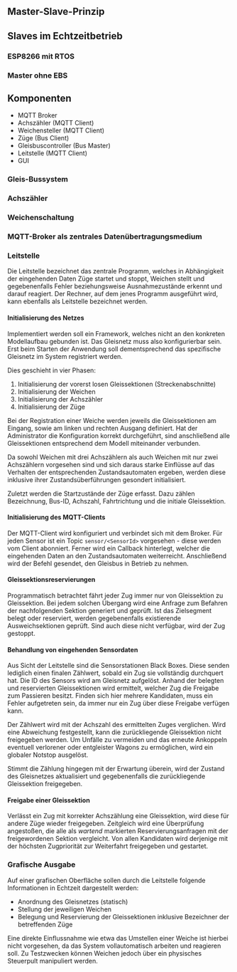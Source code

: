 ## Master-Slave-Prinzip
## Slaves im Echtzeitbetrieb
### ESP8266 mit RTOS <!--LE-->
### Master ohne EBS
## Komponenten
* MQTT Broker
* Achszähler (MQTT Client)
* Weichensteller (MQTT Client)
* Züge (Bus Client)
* Gleisbuscontroller (Bus Master)
* Leitstelle (MQTT Client)
* GUI
### Gleis-Bussystem
### Achszähler
### Weichenschaltung
### MQTT-Broker als zentrales Datenübertragungsmedium
### Leitstelle <!--CH-->
Die Leitstelle bezeichnet das zentrale Programm, welches in Abhängigkeit der eingehenden Daten Züge startet und stoppt, Weichen stellt und gegebenenfalls Fehler beziehungsweise Ausnahmezustände erkennt und darauf reagiert. Der Rechner, auf dem jenes Programm ausgeführt wird, kann ebenfalls als Leitstelle bezeichnet werden.

#### Initialisierung des Netzes
Implementiert werden soll ein Framework, welches nicht an den konkreten Modellaufbau gebunden ist. Das Gleisnetz muss also konfigurierbar sein.
Erst beim Starten der Anwendung soll dementsprechend das spezifische Gleisnetz im System registriert werden.

Dies geschieht in vier Phasen:
1. Initialisierung der vorerst losen Gleissektionen (Streckenabschnitte)
2. Initialisierung der Weichen
3. Initialisierung der Achszähler
4. Initialisierung der Züge

Bei der Registration einer Weiche werden jeweils die Gleissektionen am Eingang, sowie am linken und rechten Ausgang definiert.
Hat der Administrator die Konfiguration korrekt durchgeführt, sind anschließend alle Gleissektionen entsprechend dem Modell miteinander verbunden.

Da sowohl Weichen mit drei Achszählern als auch Weichen mit nur zwei Achszählern vorgesehen sind und sich daraus starke Einflüsse auf das Verhalten der entsprechenden Zustandsautomaten ergeben, werden diese inklusive ihrer Zustandsüberführungen gesondert initialisiert.

Zuletzt werden die Startzustände der Züge erfasst. Dazu zählen Bezeichnung, Bus-ID, Achszahl, Fahrtrichtung und die initiale Gleissektion.

#### Initialisierung des MQTT-Clients
Der MQTT-Client wird konfiguriert und verbindet sich mit dem Broker. Für jeden Sensor ist ein Topic ```sensor/<SensorId>``` vorgesehen - diese werden vom Client abonniert.
Ferner wird ein Callback hinterlegt, welcher die eingehenden Daten an den Zustandsautomaten weiterreicht.
Anschließend wird der Befehl gesendet, den Gleisbus in Betrieb zu nehmen.

#### Gleissektionsreservierungen
Programmatisch betrachtet fährt jeder Zug immer nur von Gleissektion zu Gleissektion.
Bei jedem solchen Übergang wird eine Anfrage zum Befahren der nachfolgenden Sektion generiert und geprüft.
Ist das Zielsegment belegt oder reserviert, werden gegebenenfalls existierende Ausweichsektionen geprüft.
Sind auch diese nicht verfügbar, wird der Zug gestoppt.

#### Behandlung von eingehenden Sensordaten
Aus Sicht der Leitstelle sind die Sensorstationen Black Boxes. Diese senden lediglich einen finalen Zählwert, sobald ein Zug sie vollständig durchquert hat.
Die ID des Sensors wird am Gleisnetz aufgelöst. Anhand der belegten und reservierten Gleissektionen wird ermittelt, welcher Zug die Freigabe zum Passieren besitzt.
Finden sich hier mehrere Kandidaten, muss ein Fehler aufgetreten sein, da immer nur ein Zug über diese Freigabe verfügen kann.

Der Zählwert wird mit der Achszahl des ermittelten Zuges verglichen. Wird eine Abweichung festgestellt, kann die zurückliegende Gleissektion nicht freigegeben werden.
Um Unfälle zu vermeiden und das erneute Ankoppeln eventuell verlorener oder entgleister Wagons zu ermöglichen, wird ein globaler Notstop ausgelöst.

Stimmt die Zählung hingegen mit der Erwartung überein, wird der Zustand des Gleisnetzes aktualisiert und gegebenenfalls die zurückliegende Gleissektion freigegeben.

#### Freigabe einer Gleissektion
Verlässt ein Zug mit korrekter Achszählung eine Gleissektion, wird diese für andere Züge wieder freigegeben.
Zeitgleich wird eine Überprüfung angestoßen, die alle als _wartend_ markierten Reservierungsanfragen mit der freigewordenen Sektion vergleicht.
Von allen Kandidaten wird derjenige mit der höchsten Zugpriorität zur Weiterfahrt freigegeben und gestartet.

### Grafische Ausgabe <!--CH-->
Auf einer grafischen Oberfläche sollen durch die Leitstelle folgende Informationen in Echtzeit dargestellt werden:
* Anordnung des Gleisnetzes (statisch)
* Stellung der jeweiligen Weichen
* Belegung und Reservierung der Gleissektionen inklusive Bezeichner der betreffenden Züge

Eine direkte Einflussnahme wie etwa das Umstellen einer Weiche ist hierbei nicht vorgesehen, da das System vollautomatisch arbeiten und reagieren soll.
Zu Testzwecken können Weichen jedoch über ein physisches Steuerpult manipuliert werden.